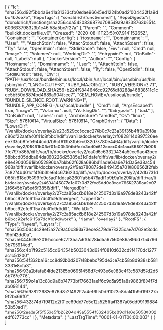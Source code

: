 [
  {
    "Id": "sha256:d92f5bb4a6e41a31383cfb0edae96645ed1224b0ad2f004432f1a9dbc4b0ce7b",
    "RepoTags": [
      "donaldrich/function:mdl"
    ],
    "RepoDigests": [
      "donaldrich/function@sha256:cda5480836879d708549a9a8838763b6514603633798323b1c46f58a5bc7f27a"
    ],
    "Parent": "",
    "Comment": "buildkit.dockerfile.v0",
    "Created": "2020-08-11T23:50:07.914115265Z",
    "Container": "",
    "ContainerConfig": {
      "Hostname": "",
      "Domainname": "",
      "User": "",
      "AttachStdin": false,
      "AttachStdout": false,
      "AttachStderr": false,
      "Tty": false,
      "OpenStdin": false,
      "StdinOnce": false,
      "Env": null,
      "Cmd": null,
      "Image": "",
      "Volumes": null,
      "WorkingDir": "",
      "Entrypoint": null,
      "OnBuild": null,
      "Labels": null
    },
    "DockerVersion": "",
    "Author": "",
    "Config": {
      "Hostname": "",
      "Domainname": "",
      "User": "",
      "AttachStdin": false,
      "AttachStdout": false,
      "AttachStderr": false,
      "Tty": false,
      "OpenStdin": false,
      "StdinOnce": false,
      "Env": [
        "PATH=/usr/local/bundle/bin:/usr/local/sbin:/usr/local/bin:/usr/sbin:/usr/bin:/sbin:/bin",
        "LANG=C.UTF-8",
        "RUBY_MAJOR=2.7",
        "RUBY_VERSION=2.7.1",
        "RUBY_DOWNLOAD_SHA256=b224f9844646cc92765df8288a46838511c1cec5b550d8874bd4686a904fcee7",
        "GEM_HOME=/usr/local/bundle",
        "BUNDLE_SILENCE_ROOT_WARNING=1",
        "BUNDLE_APP_CONFIG=/usr/local/bundle"
      ],
      "Cmd": null,
      "ArgsEscaped": true,
      "Image": "",
      "Volumes": null,
      "WorkingDir": "",
      "Entrypoint": [
        "tusk"
      ],
      "OnBuild": null,
      "Labels": null
    },
    "Architecture": "amd64",
    "Os": "linux",
    "Size": 57610614,
    "VirtualSize": 57610614,
    "GraphDriver": {
      "Data": {
        "LowerDir": "/var/lib/docker/overlay2/e23d529cc8ccac276b0c7c23a39f35b4ff0a39f8ac86df22aafa40f41c8fbbc1/diff:/var/lib/docker/overlay2/f0828114d897526eeee738cb8fefe944cdd7b9cf613b3fb6ec032d78780e4464/diff:/var/lib/docker/overlay2/95081b08af91e03b3fdbffede3cd0d612cecc04c1aaa555917b9957fc797b865/diff:/var/lib/docker/overlay2/ca0d6c63320434a50ce9ac43bec58bbcd05ddba84da060226d25385e21d1dafe/diff:/var/lib/docker/overlay2/e8e490d05619b052896ba7bbb62f628a686bd11ade64a6e71d0a5e38a454968a/diff:/var/lib/docker/overlay2/f9ab780872de849435a7010806562f2feb7c8274b401c1f4f6b3be64c67d6234/diff:/var/lib/docker/overlay2/42dfa731d065fe818e95399fc9c8ad1fddea82601fa5b479adf1b9b9a1d298fa/diff:/var/lib/docker/overlay2/4694145877a1c67c9d72fce5dd0e8eae78552735aa0c072f6645b7a5ed6f3856/diff",
        "MergedDir": "/var/lib/docker/overlay2/27c2a85ac6b618e242507d3b19a978de8243a42ffb6bcc92efc6115a7dc01c9d/merged",
        "UpperDir": "/var/lib/docker/overlay2/27c2a85ac6b618e242507d3b19a978de8243a42ffb6bcc92efc6115a7dc01c9d/diff",
        "WorkDir": "/var/lib/docker/overlay2/27c2a85ac6b618e242507d3b19a978de8243a42ffb6bcc92efc6115a7dc01c9d/work"
      },
      "Name": "overlay2"
    },
    "RootFS": {
      "Type": "layers",
      "Layers": [
        "sha256:50644c29ef5a27c9a40c393a73ece2479de78325cae7d762ef3cdc19bf42dd0a",
        "sha256:446d8e2016accce627f35a7a6f0c28bd5a67560e86a89bd71547963b796914cd",
        "sha256:c4b1ff92c5165cd64354b5033043d624f0810d632cd9f4170dc1277ac1c5d200",
        "sha256:54f362ba164cc8d92b0d207e18bebc795de3ce7cb58b8d9384b5813331e8cfa3",
        "sha256:93a2bfafa84fde21385b06951458d7c493e6e083c4f3c587d57d2d58b787e778",
        "sha256:759c4a13c83d9a6b74773bf176631ae1f6c9d5a951a8a9863f804f7dab093144",
        "sha256:9d98822683e676d8c2f49292a4ef6b50d91023c8daf41b9d191727a9f2b469f0",
        "sha256:432874d7f9812e2f01ec69dd77c5e12a525ffad1387a05dd9919988453b50ad1",
        "sha256:2aa3a5f5f556e5fb28204d49a5554f362465be89d11a6e50580032edf62773cc"
      ]
    },
    "Metadata": {
      "LastTagTime": "0001-01-01T00:00:00Z"
    }
  }
]
